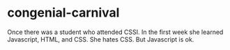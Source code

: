 # congenial-carnival
Once there was a student who attended CSSI.
In the first week she learned Javascript, HTML, and CSS.
She hates CSS.
But Javascript is ok.
